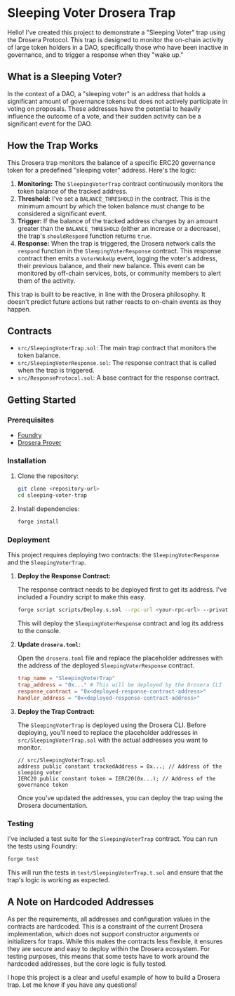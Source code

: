 # Sleeping Voter Drosera Trap

Hello! I've created this project to demonstrate a "Sleeping Voter" trap using the Drosera Protocol. This trap is designed to monitor the on-chain activity of large token holders in a DAO, specifically those who have been inactive in governance, and to trigger a response when they "wake up."

## What is a Sleeping Voter?

In the context of a DAO, a "sleeping voter" is an address that holds a significant amount of governance tokens but does not actively participate in voting on proposals. These addresses have the potential to heavily influence the outcome of a vote, and their sudden activity can be a significant event for the DAO.

## How the Trap Works

This Drosera trap monitors the balance of a specific ERC20 governance token for a predefined "sleeping voter" address. Here's the logic:

1.  **Monitoring:** The `SleepingVoterTrap` contract continuously monitors the token balance of the tracked address.
2.  **Threshold:** I've set a `BALANCE_THRESHOLD` in the contract. This is the minimum amount by which the token balance must change to be considered a significant event.
3.  **Trigger:** If the balance of the tracked address changes by an amount greater than the `BALANCE_THRESHOLD` (either an increase or a decrease), the trap's `shouldRespond` function returns `true`.
4.  **Response:** When the trap is triggered, the Drosera network calls the `respond` function in the `SleepingVoterResponse` contract. This response contract then emits a `VoterWokeUp` event, logging the voter's address, their previous balance, and their new balance. This event can be monitored by off-chain services, bots, or community members to alert them of the activity.

This trap is built to be reactive, in line with the Drosera philosophy. It doesn't predict future actions but rather reacts to on-chain events as they happen.

## Contracts

*   `src/SleepingVoterTrap.sol`: The main trap contract that monitors the token balance.
*   `src/SleepingVoterResponse.sol`: The response contract that is called when the trap is triggered.
*   `src/ResponseProtocol.sol`: A base contract for the response contract.

## Getting Started

### Prerequisites

*   [Foundry](https://getfoundry.sh/)
*   [Drosera Prover](https://dev.drosera.io/)

### Installation

1.  Clone the repository:
    ```bash
    git clone <repository-url>
    cd sleeping-voter-trap
    ```
2.  Install dependencies:
    ```bash
    forge install
    ```

### Deployment

This project requires deploying two contracts: the `SleepingVoterResponse` and the `SleepingVoterTrap`.

1.  **Deploy the Response Contract:**

    The response contract needs to be deployed first to get its address. I've included a Foundry script to make this easy.

    ```bash
    forge script scripts/Deploy.s.sol --rpc-url <your-rpc-url> --private-key <your-private-key> --broadcast
    ```

    This will deploy the `SleepingVoterResponse` contract and log its address to the console.

2.  **Update `drosera.toml`:**

    Open the `drosera.toml` file and replace the placeholder addresses with the address of the deployed `SleepingVoterResponse` contract.

    ```toml
    trap_name = "SleepingVoterTrap"
    trap_address = "0x..." # This will be deployed by the Drosera CLI
    response_contract = "0x<deployed-response-contract-address>"
    handler_address = "0x<deployed-response-contract-address>"
    ```

3.  **Deploy the Trap Contract:**

    The `SleepingVoterTrap` is deployed using the Drosera CLI. Before deploying, you'll need to replace the placeholder addresses in `src/SleepingVoterTrap.sol` with the actual addresses you want to monitor.

    ```solidity
    // src/SleepingVoterTrap.sol
    address public constant trackedAddress = 0x...; // Address of the sleeping voter
    IERC20 public constant token = IERC20(0x...); // Address of the governance token
    ```

    Once you've updated the addresses, you can deploy the trap using the Drosera documentation.

### Testing

I've included a test suite for the `SleepingVoterTrap` contract. You can run the tests using Foundry:

```bash
forge test
```

This will run the tests in `test/SleepingVoterTrap.t.sol` and ensure that the trap's logic is working as expected.

## A Note on Hardcoded Addresses

As per the requirements, all addresses and configuration values in the contracts are hardcoded. This is a constraint of the current Drosera implementation, which does not support constructor arguments or initializers for traps. While this makes the contracts less flexible, it ensures they are secure and easy to deploy within the Drosera ecosystem. For testing purposes, this means that some tests have to work around the hardcoded addresses, but the core logic is fully tested.

I hope this project is a clear and useful example of how to build a Drosera trap. Let me know if you have any questions!